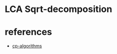 # LCA Sqrt-decomposition



# references
- [cp-algorithms](https://cp-algorithms.com/data_structures/sqrt_decomposition.html)
